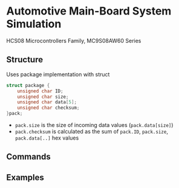 # Automotive Main-Board System Simulation  
HCS08 Microcontrollers Family, MC9S08AW60 Series

## Structure

Uses package implementation with struct

```c
struct package {
	unsigned char ID;
	unsigned char size;
	unsigned char data[5];
	unsigned char checksum;
}pack;
```

* ```pack.size``` is the size of incoming data values (```pack.data[size]```)   
* ```pack.checksum``` is calculated as the sum of ```pack.ID```, ```pack.size```, ```pack.data[..]``` hex values

## Commands


## Examples
